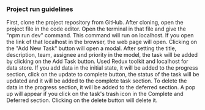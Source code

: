 ### Project run guidelines

First, clone the project repository from GitHub. After cloning, open the project file in the code editor. Open the terminal in that file and give the "npm run dev" command. This command will run on localhost. If you open the link of that localhost in the browser, the web page will open. Clicking on the "Add New Task" button will open a modal. After setting the title, description, team, assignee and priority in the model, the task will be added by clicking on the Add Task button. Used Redux toolkit and localhost for data store. If you add data in the initial state, it will be added to the progress section, click on the update to complete button, the status of the task will be updated and it will be added to the complete task section. To delete the data in the progress section, it will be added to the deferred section. A pop up will appear if you click on the task's trash icon in the Complete and Deferred section. Clicking on the delete button will delete it.
